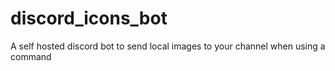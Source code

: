 # discord_icons_bot
A self hosted discord bot to send local images to your channel when using a command

